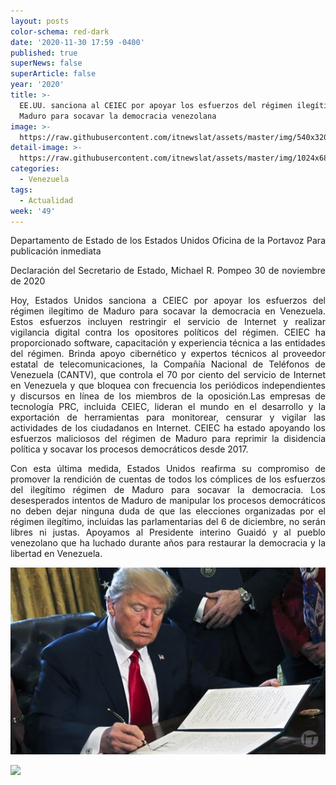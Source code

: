 ```yaml
---
layout: posts
color-schema: red-dark
date: '2020-11-30 17:59 -0400'
published: true
superNews: false
superArticle: false
year: '2020'
title: >-
  EE.UU. sanciona al CEIEC por apoyar los esfuerzos del régimen ilegítimo de
  Maduro para socavar la democracia venezolana
image: >-
  https://raw.githubusercontent.com/itnewslat/assets/master/img/540x320/Firma-Donald-Trump-p.jpg
detail-image: >-
  https://raw.githubusercontent.com/itnewslat/assets/master/img/1024x680/Firma-Donald-Trump-g.jpg
categories:
  - Venezuela
tags:
  - Actualidad
week: '49'
---
```

<p style="text-align: justify;">Departamento de Estado de los Estados Unidos Oficina de la Portavoz
Para publicación inmediata</p>
<p style="text-align: justify;">Declaración del Secretario de Estado, Michael R. Pompeo
30 de noviembre de 2020</p>
<p style="text-align: justify;">Hoy, Estados Unidos sanciona a CEIEC por apoyar los esfuerzos del régimen ilegítimo de Maduro para socavar la democracia en Venezuela. Estos esfuerzos incluyen restringir el servicio de Internet y realizar vigilancia digital contra los opositores políticos del régimen. CEIEC ha proporcionado software, capacitación y experiencia técnica a las entidades del régimen. Brinda apoyo cibernético y expertos técnicos al proveedor estatal de telecomunicaciones, la Compañía Nacional de Teléfonos de Venezuela (CANTV), que controla el 70 por ciento del servicio de Internet en Venezuela y que bloquea con frecuencia los periódicos independientes y discursos en línea de los miembros de la oposición.Las empresas de tecnología PRC, incluida CEIEC, lideran el mundo en el desarrollo y la exportación de herramientas para monitorear, censurar y vigilar las actividades de los ciudadanos en Internet. CEIEC ha estado apoyando los esfuerzos maliciosos del régimen de Maduro para reprimir la disidencia política y socavar los procesos democráticos desde 2017.</p>
<p style="text-align: justify;">Con esta última medida, Estados Unidos reafirma su compromiso de promover la rendición de cuentas de todos los cómplices de los esfuerzos del ilegítimo régimen de Maduro para socavar la democracia. Los desesperados intentos de Maduro de manipular los procesos democráticos no deben dejar ninguna duda de que las elecciones organizadas por el régimen ilegítimo, incluidas las parlamentarias del 6 de diciembre, no serán libres ni justas. Apoyamos al Presidente interino Guaidó y al pueblo venezolano que ha luchado durante años para restaurar la democracia y la libertad en Venezuela.</p>

![](https://raw.githubusercontent.com/itnewslat/assets/master/img/540x320/Firma-Donald-Trump-p.jpg)

<img src="https://tracker.metricool.com/c3po.jpg?hash=56f88a41e39ab42c063cc51676587a04"/>
